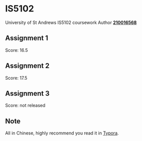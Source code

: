 # IS5102
University of St Andrews IS5102 coursework
Author **[210016568](mailto:zg34@st-andrews.ac.uk)**
## Assignment 1
Score: 16.5

## Assignment 2
Score: 17.5

## Assignment 3
Score: not released

## Note
All in Chinese, highly recommend you read it in [Typora](https://s4.ax1x.com/2021/12/07/oyHass.png).
